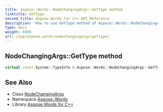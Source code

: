 ```yaml
---
title: Aspose::Words::NodeChangingArgs::GetType method
linktitle: GetType
second_title: Aspose.Words for C++ API Reference
description: 'How to use GetType method of Aspose::Words::NodeChangingArgs class in C++.'
type: docs
weight: 6000
url: /cpp/aspose.words/nodechangingargs/gettype/
---
```

## NodeChangingArgs::GetType method




```cpp
virtual const System::TypeInfo & Aspose::Words::NodeChangingArgs::GetType() const override
```

## See Also

* Class [NodeChangingArgs](../)
* Namespace [Aspose::Words](../../)
* Library [Aspose.Words for C++](../../../)
